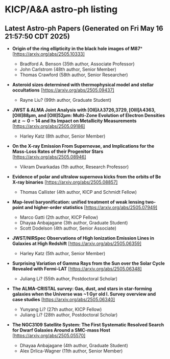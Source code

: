 # KICP/A&A astro-ph listing

## Latest Astro-ph Papers (Generated on Fri May 16 21:57:50 CDT 2025)

- **Origin of the ring ellipticity in the black hole images of M87***
[https://arxiv.org/abs/2505.10333]
  + Bradford A. Benson (35th author, Associate Professor)
  + John Carlstrom (48th author, Senior Member)
  + Thomas Crawford (58th author, Senior Researcher)

- **Asteroid sizes determined with thermophysical model and stellar occultations**
[https://arxiv.org/abs/2505.09437]
  + Rayne Liu? (99th author, Graduate Student)

- **JWST & ALMA Joint Analysis with [OII]$λλ$3726,3729, [OIII]$λ$4363, [OIII]88$μ$m, and [OIII]52$μ$m: Multi-Zone Evolution of Electron Densities at $\mathbf{z\sim0-14}$ and Its Impact on Metallicity Measurements**
[https://arxiv.org/abs/2505.09186]
  + Harley Katz (8th author, Senior Member)

- **On the X-ray Emission From Supernovae, and Implications for the Mass-Loss Rates of their Progenitor Stars**
[https://arxiv.org/abs/2505.08946]
  + Vikram Dwarkadas (1th author, Research Professor)

- **Evidence of polar and ultralow supernova kicks from the orbits of Be X-ray binaries**
[https://arxiv.org/abs/2505.08857]
  + Thomas Callister (4th author, KICP and Schmidt Fellow)

- **Map-level baryonification: unified treatment of weak lensing two-point and higher-order statistics**
[https://arxiv.org/abs/2505.07949]
  + Marco Gatti (2th author, KICP Fellow)
  + Dhayaa Anbajagane (3th author, Graduate Student)
  + Scott Dodelson (4th author, Senior Associate)

- **JWST/NIRSpec Observations of High Ionization Emission Lines in Galaxies at High Redshift**
[https://arxiv.org/abs/2505.06359]
  + Harley Katz (5th author, Senior Member)

- **Surprising Variation of Gamma Rays from the Sun over the Solar Cycle Revealed with Fermi-LAT**
[https://arxiv.org/abs/2505.06348]
  + Juliang Li? (55th author, Postdoctoral Scholar)

- **The ALMA-CRISTAL survey: Gas, dust, and stars in star-forming galaxies when the Universe was ~1 Gyr old I. Survey overview and case studies**
[https://arxiv.org/abs/2505.06340]
  + Yunyang Li? (27th author, KICP Fellow)
  + Juliang Li? (28th author, Postdoctoral Scholar)

- **The NGC3109 Satellite System: The First Systematic Resolved Search for Dwarf Galaxies Around a SMC-mass Host**
[https://arxiv.org/abs/2505.05570]
  + Dhayaa Anbajagane (4th author, Graduate Student)
  + Alex Drlica-Wagner (11th author, Senior Member)


